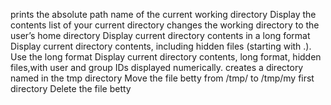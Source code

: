 prints the absolute path name of the current working directory
Display the contents list of your current directory
changes the working directory to the user’s home directory
Display current directory contents in a long format
Display current directory contents, including hidden files (starting with .). Use the long format
Display current directory contents, long format, hidden files,with user and group IDs displayed numerically.
creates a directory named in the tmp directory
Move the file betty from /tmp/ to /tmp/my first directory
Delete the file betty
